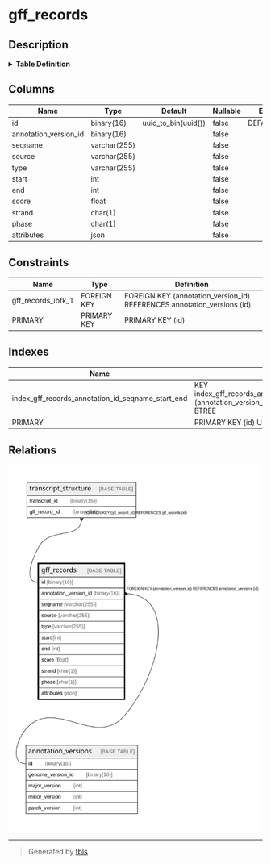 # gff_records

## Description

<details>
<summary><strong>Table Definition</strong></summary>

```sql
CREATE TABLE `gff_records` (
  `id` binary(16) NOT NULL DEFAULT (uuid_to_bin(uuid())),
  `annotation_version_id` binary(16) NOT NULL,
  `seqname` varchar(255) NOT NULL,
  `source` varchar(255) NOT NULL,
  `type` varchar(255) NOT NULL,
  `start` int NOT NULL,
  `end` int NOT NULL,
  `score` float NOT NULL,
  `strand` char(1) NOT NULL,
  `phase` char(1) NOT NULL,
  `attributes` json NOT NULL,
  PRIMARY KEY (`id`),
  KEY `index_gff_records_annotation_id_seqname_start_end` (`annotation_version_id`,`seqname`,`start`,`end`),
  CONSTRAINT `gff_records_ibfk_1` FOREIGN KEY (`annotation_version_id`) REFERENCES `annotation_versions` (`id`)
) ENGINE=InnoDB DEFAULT CHARSET=utf8mb4 COLLATE=utf8mb4_0900_ai_ci
```

</details>

## Columns

| Name | Type | Default | Nullable | Extra Definition | Children | Parents | Comment |
| ---- | ---- | ------- | -------- | ---------------- | -------- | ------- | ------- |
| id | binary(16) | uuid_to_bin(uuid()) | false | DEFAULT_GENERATED | [transcript_structure](transcript_structure.md) |  |  |
| annotation_version_id | binary(16) |  | false |  |  | [annotation_versions](annotation_versions.md) |  |
| seqname | varchar(255) |  | false |  |  |  |  |
| source | varchar(255) |  | false |  |  |  |  |
| type | varchar(255) |  | false |  |  |  |  |
| start | int |  | false |  |  |  |  |
| end | int |  | false |  |  |  |  |
| score | float |  | false |  |  |  |  |
| strand | char(1) |  | false |  |  |  |  |
| phase | char(1) |  | false |  |  |  |  |
| attributes | json |  | false |  |  |  |  |

## Constraints

| Name | Type | Definition |
| ---- | ---- | ---------- |
| gff_records_ibfk_1 | FOREIGN KEY | FOREIGN KEY (annotation_version_id) REFERENCES annotation_versions (id) |
| PRIMARY | PRIMARY KEY | PRIMARY KEY (id) |

## Indexes

| Name | Definition |
| ---- | ---------- |
| index_gff_records_annotation_id_seqname_start_end | KEY index_gff_records_annotation_id_seqname_start_end (annotation_version_id, seqname, start, end) USING BTREE |
| PRIMARY | PRIMARY KEY (id) USING BTREE |

## Relations

![er](gff_records.svg)

---

> Generated by [tbls](https://github.com/k1LoW/tbls)
